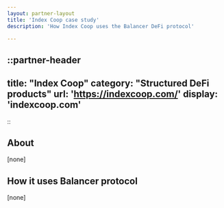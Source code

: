 ```yaml
---
layout: partner-layout
title: 'Index Coop case study'
description: 'How Index Coop uses the Balancer DeFi protocol'

---
```


::partner-header
---
title: "Index Coop"
category: "Structured DeFi products"
url: 'https://indexcoop.com/'
display: 'indexcoop.com'
---
::

## About

[none]

## How it uses Balancer protocol

[none]
